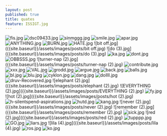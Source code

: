 ```yaml
---
layout: post
published: true
title: quates
feature: ISSIGT.jpg
---
```

![fis.jpg]({{site.baseurl}}/assets/images/posts/fis.jpg)
![dsc09433.jpg]({{site.baseurl}}/assets/images/posts/dsc09433.jpg)
![sinmggg.jpg]({{site.baseurl}}/assets/images/posts/sinmggg.jpg)
![smile.jpg]({{site.baseurl}}/assets/images/posts/smile.jpg)
![apar.jpg]({{site.baseurl}}/assets/images/posts/apar.jpg)
![ANYTHING.jpg]({{site.baseurl}}/assets/images/posts/ANYTHING.jpg)
![BURN.jpg]({{site.baseurl}}/assets/images/posts/BURN.jpg)
![HATE.jpg]({{site.baseurl}}/assets/images/posts/HATE.jpg)
![bit off.jpg]({{site.baseurl}}/assets/images/posts/bit off.jpg)
![do (3).jpg]({{site.baseurl}}/assets/images/posts/do (3).jpg)
![ka.jpg]({{site.baseurl}}/assets/images/posts/ka.jpg)
![dont.jpg]({{site.baseurl}}/assets/images/posts/dont.jpg)
![OBBSSS.jpg]({{site.baseurl}}/assets/images/posts/OBBSSS.jpg)
![turner-nap (2).jpg]({{site.baseurl}}/assets/images/posts/turner-nap (2).jpg)
![contribute.jpg]({{site.baseurl}}/assets/images/posts/contribute.jpg)
![xxx.jpg]({{site.baseurl}}/assets/images/posts/xxx.jpg)
![VAL.jpg]({{site.baseurl}}/assets/images/posts/VAL.jpg)
![grodd.jpg]({{site.baseurl}}/assets/images/posts/grodd.jpg)
![argue.jpg]({{site.baseurl}}/assets/images/posts/argue.jpg)
![back.jpg]({{site.baseurl}}/assets/images/posts/back.jpg)
![balls.jpg]({{site.baseurl}}/assets/images/posts/balls.jpg)
![bl.jpg]({{site.baseurl}}/assets/images/posts/bl.jpg)
![blu.jpg]({{site.baseurl}}/assets/images/posts/blu.jpg)
![cyklon.jpg]({{site.baseurl}}/assets/images/posts/cyklon.jpg)
![dang.jpg]({{site.baseurl}}/assets/images/posts/dang.jpg)
![dollll.jpg]({{site.baseurl}}/assets/images/posts/dollll.jpg)
![druv-Recovered.jpg]({{site.baseurl}}/assets/images/posts/druv-Recovered.jpg)
![elephant (2).jpg]({{site.baseurl}}/assets/images/posts/elephant (2).jpg)
![EVERYTHING (2).jpg]({{site.baseurl}}/assets/images/posts/EVERYTHING (2).jpg)
![fy.jpg]({{site.baseurl}}/assets/images/posts/fy.jpg)
![hot (2).jpg]({{site.baseurl}}/assets/images/posts/hot (2).jpg)
![h-silentspend-aspirations.jpg]({{site.baseurl}}/assets/images/posts/h-silentspend-aspirations.jpg)
![hutd.jpg]({{site.baseurl}}/assets/images/posts/hutd.jpg)
![kang.jpg]({{site.baseurl}}/assets/images/posts/kang.jpg)
![never (2).jpg]({{site.baseurl}}/assets/images/posts/never (2).jpg)
![remember (2).jpg]({{site.baseurl}}/assets/images/posts/remember (2).jpg)
![sick.jpg]({{site.baseurl}}/assets/images/posts/sick.jpg)
![red (2).jpg]({{site.baseurl}}/assets/images/posts/red (2).jpg)
![tupppp.jpg]({{site.baseurl}}/assets/images/posts/tupppp.jpg)
![GO.jpg]({{site.baseurl}}/assets/images/posts/GO.jpg)
![liars.jpg]({{site.baseurl}}/assets/images/posts/liars.jpg)
![lila (4).jpg]({{site.baseurl}}/assets/images/posts/lila (4).jpg)
![ros.jpg]({{site.baseurl}}/assets/images/posts/ros.jpg)
![ko.jpg]({{site.baseurl}}/assets/images/posts/ko.jpg)

